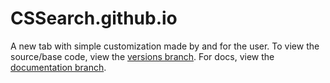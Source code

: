# CSSearch.github.io
A new tab with simple customization made by and for the user. To view the source/base code, view the [versions branch](https://github.com/cssearch/CSSearch.github.io/tree/versions). For docs, view the [documentation branch](https://github.com/cssearch/CSSearch.github.io/tree/documentation).
